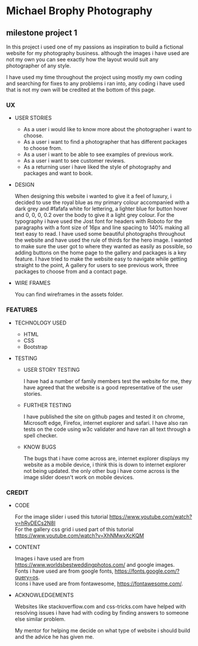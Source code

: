 # Michael Brophy Photography

## milestone project 1

In this project i used one of my passions as inspiration to build a fictional website for my photography business.
although the images i have used are not my own you can see exactly how the layout would suit any photographer of any style.

I have used my time throughout the project using mostly my own coding and searching for fixes to any problems i ran into, any coding 
i have used that is not my own will be credited at the bottom of this page.

### UX

* USER STORIES
  *  As a user i would like to know more about the photographer i want to choose.
  *  As a user i want to find a photographer that has different packages to choose from.
  *  As a user i want to be able to see examples of previous work.
  *  As a user i want to see customer reviews.
  * As a returning user i have liked the style of photography and packages and want to book.

* DESIGN
  
    When designing this website i wanted to give it a feel of luxury, i decided to use the royal blue as my primary colour accompanied with a dark grey and #fafafa white for lettering, a lighter blue for button hover and 0, 0, 0, 0.2 over the body to give it a light grey colour. For the typography i have used the Jost font for headers with Roboto for the paragraphs with a font size of 16px and line spacing to 140% making all text easy to read. I have used some beautiful photographs throughout the website and have used the rule of thirds for the hero image. I wanted to make sure the user got to where they wanted as easily as possible, so adding buttons on the home page to the gallery and packages is a key feature. I have tried to make the website easy to navigate while getting straight to the point, A gallery for users to see previous work, three packages to choose from and a contact page. 

* WIRE FRAMES

    You can find wireframes in the assets folder.

### FEATURES

 * TECHNOLOGY USED
   
   * HTML
   * CSS
   * Bootstrap

 * TESTING

   * USER STORY TESTING
     
     I have had a number of family members test the website for me, they have agreed that the website is a good representative of the user stories. 

   * FURTHER TESTING

     I have published the site on github pages and tested it on chrome, Microsoft edge, Firefox, internet explorer and safari. I have also ran tests on the code using w3c validater and have ran all text through a spell checker.

   * KNOW BUGS

      The bugs that i have come across are, internet explorer displays my website as a mobile device, i think this is down to internet explorer not being updated. the only other bug i have come across is the image slider doesn't work on mobile devices. 

### CREDIT

 * CODE
 
   For the image slider i used this tutorial https://www.youtube.com/watch?v=hRyDECs2N8I <br>
   For the gallery css grid i used part of this tutorial https://www.youtube.com/watch?v=XhNMwxXcKQM

 * CONTENT

    Images i have used are from https://www.worldsbestweddingphotos.com/ and google images.<br>
    Fonts i have used are from google fonts, https://fonts.google.com/?query=os. <br>
    Icons i have used are from fontawesome, https://fontawesome.com/.


 * ACKNOWLEDGEMENTS

   Websites like stackoverflow.com and css-tricks.com have helped with resolving issues i have had with coding by finding answers to someone else similar problem.<br>

   My mentor for helping me decide on what type of website i should build and the advice he has given me. 